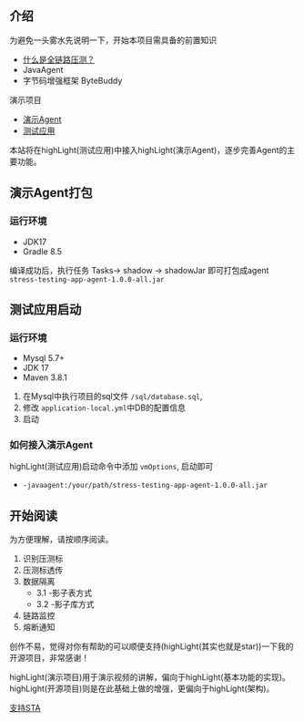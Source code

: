## 介绍
为避免一头雾水先说明一下，开始本项目需具备的前置知识
* [什么是全链路压测？](/stress_testing_agent/md/total_chain_testing)
* JavaAgent
* 字节码增强框架 ByteBuddy

演示项目
* [演示Agent](https://github.com/caijianying/stress-testing-app-agent)
* [测试应用](https://github.com/caijianying/stress-testing-app)


本站将在highLight(测试应用)中接入highLight(演示Agent)，逐步完善Agent的主要功能。

## 演示Agent打包
### 运行环境
* JDK17
* Gradle 8.5

编译成功后，执行任务 Tasks-> shadow -> shadowJar 即可打包成agent `stress-testing-app-agent-1.0.0-all.jar`

## 测试应用启动
### 运行环境
* Mysql 5.7+
* JDK 17
* Maven 3.8.1

1. 在Mysql中执行项目的sql文件 `/sql/database.sql`,
2. 修改 `application-local.yml`中DB的配置信息
3. 启动

### 如何接入演示Agent
highLight(测试应用)启动命令中添加 `vmOptions`, 启动即可
* `-javaagent:/your/path/stress-testing-app-agent-1.0.0-all.jar`


## 开始阅读
为方便理解，请按顺序阅读。
1. 识别压测标
2. 压测标透传
3. 数据隔离
   * 3.1 -影子表方式
   * 3.2 -影子库方式
4. 链路监控
5. 熔断通知

创作不易，觉得对你有帮助的可以顺便支持(highLight(其实也就是star))一下我的开源项目，非常感谢！

highLight(演示项目)用于演示视频的讲解，偏向于highLight(基本功能的实现)。highLight(开源项目)则是在此基础上做的增强，更偏向于highLight(架构)。

[支持STA](/stress_testing_agent/)




